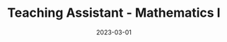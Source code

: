 ---
title: "Teaching Assistant - Mathematics I"
collection: teaching
type: "Undergraduate course"
permalink: /teaching/2023-autumn-teaching-6
venue: "Universidad de San Andres, Department of Economics"
date: 2023-03-01
location: "Buenos Aires, Argentina"
---